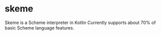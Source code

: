 # skeme
Skeme is a Scheme interpreter in Kotlin
Currently supports about 70% of basic Scheme language features.
